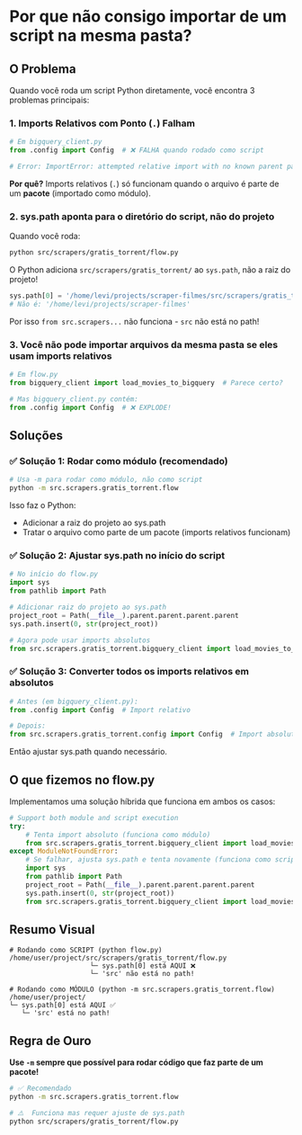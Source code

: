 # Por que não consigo importar de um script na mesma pasta?

## O Problema

Quando você roda um script Python diretamente, você encontra 3 problemas principais:

### 1. **Imports Relativos com Ponto (`.`) Falham**

```python
# Em bigquery_client.py
from .config import Config  # ❌ FALHA quando rodado como script

# Error: ImportError: attempted relative import with no known parent package
```

**Por quê?** Imports relativos (`.`) só funcionam quando o arquivo é parte de um **pacote** (importado como módulo).

### 2. **sys.path aponta para o diretório do script, não do projeto**

Quando você roda:
```bash
python src/scrapers/gratis_torrent/flow.py
```

O Python adiciona `src/scrapers/gratis_torrent/` ao `sys.path`, não a raiz do projeto!

```python
sys.path[0] = '/home/levi/projects/scraper-filmes/src/scrapers/gratis_torrent'
# Não é: '/home/levi/projects/scraper-filmes'
```

Por isso `from src.scrapers...` não funciona - `src` não está no path!

### 3. **Você não pode importar arquivos da mesma pasta se eles usam imports relativos**

```python
# Em flow.py
from bigquery_client import load_movies_to_bigquery  # Parece certo?

# Mas bigquery_client.py contém:
from .config import Config  # ❌ EXPLODE!
```

## Soluções

### ✅ Solução 1: Rodar como módulo (recomendado)

```bash
# Usa -m para rodar como módulo, não como script
python -m src.scrapers.gratis_torrent.flow
```

Isso faz o Python:
- Adicionar a raiz do projeto ao sys.path
- Tratar o arquivo como parte de um pacote (imports relativos funcionam)

### ✅ Solução 2: Ajustar sys.path no início do script

```python
# No início do flow.py
import sys
from pathlib import Path

# Adicionar raiz do projeto ao sys.path
project_root = Path(__file__).parent.parent.parent.parent
sys.path.insert(0, str(project_root))

# Agora pode usar imports absolutos
from src.scrapers.gratis_torrent.bigquery_client import load_movies_to_bigquery
```

### ✅ Solução 3: Converter todos os imports relativos em absolutos

```python
# Antes (em bigquery_client.py):
from .config import Config  # Import relativo

# Depois:
from src.scrapers.gratis_torrent.config import Config  # Import absoluto
```

Então ajustar sys.path quando necessário.

## O que fizemos no flow.py

Implementamos uma solução híbrida que funciona em ambos os casos:

```python
# Support both module and script execution
try:
    # Tenta import absoluto (funciona como módulo)
    from src.scrapers.gratis_torrent.bigquery_client import load_movies_to_bigquery
except ModuleNotFoundError:
    # Se falhar, ajusta sys.path e tenta novamente (funciona como script)
    import sys
    from pathlib import Path
    project_root = Path(__file__).parent.parent.parent.parent
    sys.path.insert(0, str(project_root))
    from src.scrapers.gratis_torrent.bigquery_client import load_movies_to_bigquery
```

## Resumo Visual

```
# Rodando como SCRIPT (python flow.py)
/home/user/project/src/scrapers/gratis_torrent/flow.py
                    └─ sys.path[0] está AQUI ❌
                    └─ 'src' não está no path!

# Rodando como MÓDULO (python -m src.scrapers.gratis_torrent.flow)
/home/user/project/
└─ sys.path[0] está AQUI ✅
   └─ 'src' está no path!
```

## Regra de Ouro

**Use `-m` sempre que possível para rodar código que faz parte de um pacote!**

```bash
# ✅ Recomendado
python -m src.scrapers.gratis_torrent.flow

# ⚠️  Funciona mas requer ajuste de sys.path
python src/scrapers/gratis_torrent/flow.py
```
